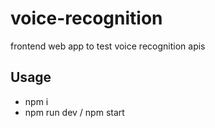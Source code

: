 # voice-recognition

frontend web app to test voice recognition apis

## Usage

- npm i
- npm run dev / npm start

